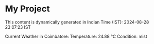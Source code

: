 # My Project

This content is dynamically generated in Indian Time (IST): 2024-08-28 23:07:23 IST


Current Weather in Coimbatore:
Temperature: 24.88 °C
Condition: mist
